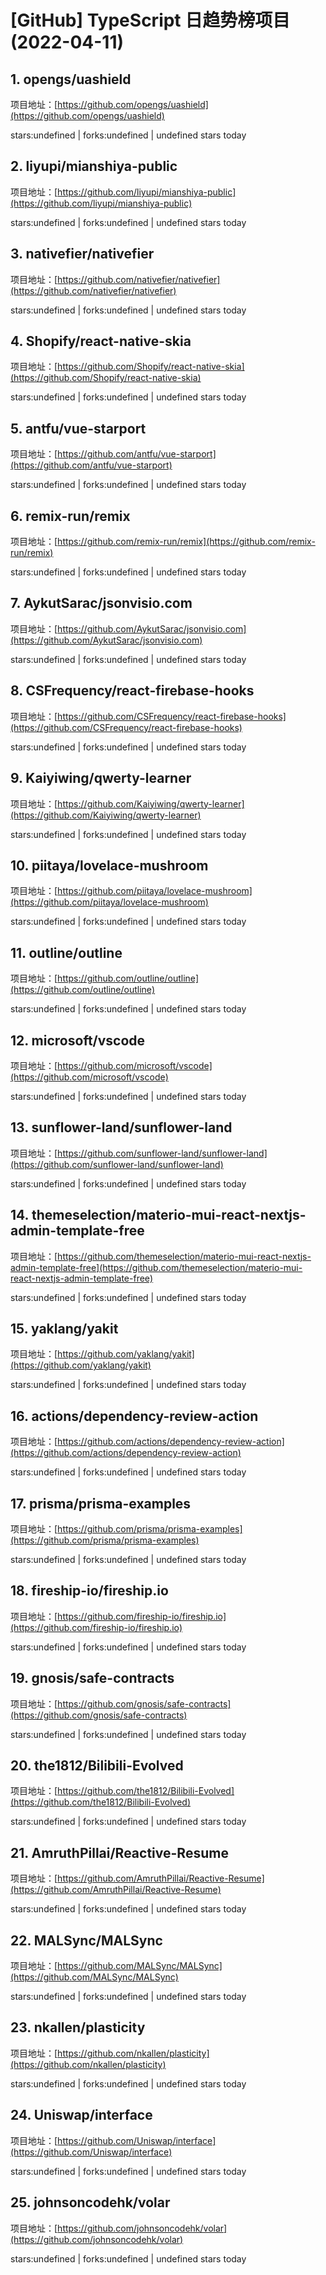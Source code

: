 # [GitHub] TypeScript 日趋势榜项目(2022-04-11)

## 1. opengs/uashield 

项目地址：[https://github.com/opengs/uashield](https://github.com/opengs/uashield)

stars:undefined | forks:undefined | undefined stars today 



## 2. liyupi/mianshiya-public 

项目地址：[https://github.com/liyupi/mianshiya-public](https://github.com/liyupi/mianshiya-public)

stars:undefined | forks:undefined | undefined stars today 



## 3. nativefier/nativefier 

项目地址：[https://github.com/nativefier/nativefier](https://github.com/nativefier/nativefier)

stars:undefined | forks:undefined | undefined stars today 



## 4. Shopify/react-native-skia 

项目地址：[https://github.com/Shopify/react-native-skia](https://github.com/Shopify/react-native-skia)

stars:undefined | forks:undefined | undefined stars today 



## 5. antfu/vue-starport 

项目地址：[https://github.com/antfu/vue-starport](https://github.com/antfu/vue-starport)

stars:undefined | forks:undefined | undefined stars today 



## 6. remix-run/remix 

项目地址：[https://github.com/remix-run/remix](https://github.com/remix-run/remix)

stars:undefined | forks:undefined | undefined stars today 



## 7. AykutSarac/jsonvisio.com 

项目地址：[https://github.com/AykutSarac/jsonvisio.com](https://github.com/AykutSarac/jsonvisio.com)

stars:undefined | forks:undefined | undefined stars today 



## 8. CSFrequency/react-firebase-hooks 

项目地址：[https://github.com/CSFrequency/react-firebase-hooks](https://github.com/CSFrequency/react-firebase-hooks)

stars:undefined | forks:undefined | undefined stars today 



## 9. Kaiyiwing/qwerty-learner 

项目地址：[https://github.com/Kaiyiwing/qwerty-learner](https://github.com/Kaiyiwing/qwerty-learner)

stars:undefined | forks:undefined | undefined stars today 



## 10. piitaya/lovelace-mushroom 

项目地址：[https://github.com/piitaya/lovelace-mushroom](https://github.com/piitaya/lovelace-mushroom)

stars:undefined | forks:undefined | undefined stars today 



## 11. outline/outline 

项目地址：[https://github.com/outline/outline](https://github.com/outline/outline)

stars:undefined | forks:undefined | undefined stars today 



## 12. microsoft/vscode 

项目地址：[https://github.com/microsoft/vscode](https://github.com/microsoft/vscode)

stars:undefined | forks:undefined | undefined stars today 



## 13. sunflower-land/sunflower-land 

项目地址：[https://github.com/sunflower-land/sunflower-land](https://github.com/sunflower-land/sunflower-land)

stars:undefined | forks:undefined | undefined stars today 



## 14. themeselection/materio-mui-react-nextjs-admin-template-free 

项目地址：[https://github.com/themeselection/materio-mui-react-nextjs-admin-template-free](https://github.com/themeselection/materio-mui-react-nextjs-admin-template-free)

stars:undefined | forks:undefined | undefined stars today 



## 15. yaklang/yakit 

项目地址：[https://github.com/yaklang/yakit](https://github.com/yaklang/yakit)

stars:undefined | forks:undefined | undefined stars today 



## 16. actions/dependency-review-action 

项目地址：[https://github.com/actions/dependency-review-action](https://github.com/actions/dependency-review-action)

stars:undefined | forks:undefined | undefined stars today 



## 17. prisma/prisma-examples 

项目地址：[https://github.com/prisma/prisma-examples](https://github.com/prisma/prisma-examples)

stars:undefined | forks:undefined | undefined stars today 



## 18. fireship-io/fireship.io 

项目地址：[https://github.com/fireship-io/fireship.io](https://github.com/fireship-io/fireship.io)

stars:undefined | forks:undefined | undefined stars today 



## 19. gnosis/safe-contracts 

项目地址：[https://github.com/gnosis/safe-contracts](https://github.com/gnosis/safe-contracts)

stars:undefined | forks:undefined | undefined stars today 



## 20. the1812/Bilibili-Evolved 

项目地址：[https://github.com/the1812/Bilibili-Evolved](https://github.com/the1812/Bilibili-Evolved)

stars:undefined | forks:undefined | undefined stars today 



## 21. AmruthPillai/Reactive-Resume 

项目地址：[https://github.com/AmruthPillai/Reactive-Resume](https://github.com/AmruthPillai/Reactive-Resume)

stars:undefined | forks:undefined | undefined stars today 



## 22. MALSync/MALSync 

项目地址：[https://github.com/MALSync/MALSync](https://github.com/MALSync/MALSync)

stars:undefined | forks:undefined | undefined stars today 



## 23. nkallen/plasticity 

项目地址：[https://github.com/nkallen/plasticity](https://github.com/nkallen/plasticity)

stars:undefined | forks:undefined | undefined stars today 



## 24. Uniswap/interface 

项目地址：[https://github.com/Uniswap/interface](https://github.com/Uniswap/interface)

stars:undefined | forks:undefined | undefined stars today 



## 25. johnsoncodehk/volar 

项目地址：[https://github.com/johnsoncodehk/volar](https://github.com/johnsoncodehk/volar)

stars:undefined | forks:undefined | undefined stars today 



